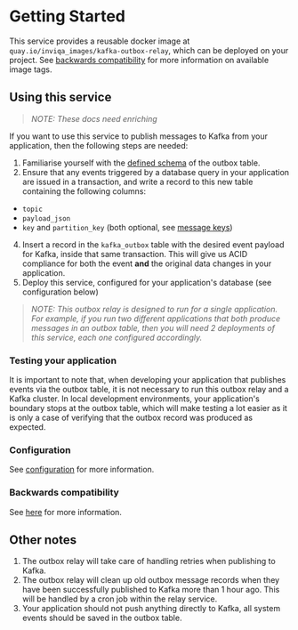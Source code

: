 # Getting Started

This service provides a reusable docker image at `quay.io/inviqa_images/kafka-outbox-relay`, which can be deployed on your project. See [backwards compatibility](backwards-compatibility.md) for more information on available image tags.

## Using this service

>_NOTE: These docs need enriching_

If you want to use this service to publish messages to Kafka from your application, then the following steps are needed:

1. Familiarise yourself with the [defined schema](/tools/docs/outbox-schema.md) of the outbox table.
2. Ensure that any events triggered by a database query in your application are issued in a transaction, and write a record to this new table containing the following columns:
  * `topic`
  * `payload_json`
  * `key` and `partition_key` (both optional, see [message keys](/tools/docs/message-keys.md))
4. Insert a record in the `kafka_outbox` table with the desired event payload for Kafka, inside that same transaction. This will give us ACID compliance for both the event **and** the original data changes in your application.
5. Deploy this service, configured for your application's database (see configuration below)

>_NOTE: This outbox relay is designed to run for a single application. For example, if you run two different applications that both produce messages in an outbox table, then you will need 2 deployments of this service, each one configured accordingly._

### Testing your application

It is important to note that, when developing your application that publishes events via the outbox table, it is not necessary to run this outbox relay and a Kafka cluster. In local development environments, your application's boundary stops at the outbox table, which will make testing a lot easier as it is only a case of verifying that the outbox record was produced as expected.

### Configuration

See [configuration](configuration.md) for more information.

### Backwards compatibility

See [here](backwards-compatibility.md) for more information.

## Other notes

1. The outbox relay will take care of handling retries when publishing to Kafka.
1. The outbox relay will clean up old outbox message records when they have been successfully published to Kafka more than 1 hour ago. This will be handled by a cron job within the relay service.
1. Your application should not push anything directly to Kafka, all system events should be saved in the outbox table.
